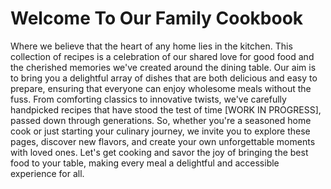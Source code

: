 <link rel="apple-touch-icon" href="/assets/apple-touch-icon.png" />

<link rel="icon" type="image/png" href="/assets/favicon.png" />


# Welcome To Our Family Cookbook 

Where we believe that the heart of any home lies in the kitchen. This collection of recipes is a celebration of our shared love for good food and the cherished memories we've created around the dining table. Our aim is to bring you a delightful array of dishes that are both delicious and easy to prepare, ensuring that everyone can enjoy wholesome meals without the fuss. From comforting classics to innovative twists, we've carefully handpicked recipes that have stood the test of time [WORK IN PROGRESS], passed down through generations. So, whether you're a seasoned home cook or just starting your culinary journey, we invite you to explore these pages, discover new flavors, and create your own unforgettable moments with loved ones. Let's get cooking and savor the joy of bringing the best food to your table, making every meal a delightful and accessible experience for all.
